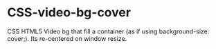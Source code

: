 CSS-video-bg-cover
==================

CSS HTML5 Video bg that fill a container (as if using background-size: cover;).
Its re-centered on window resize.

